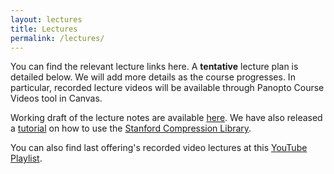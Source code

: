 ```yaml
---
layout: lectures
title: Lectures
permalink: /lectures/
---
```

You can find the relevant lecture links here. A **tentative** lecture plan is detailed below. We will add more details as the course progresses. In particular, recorded lecture videos will be available through Panopto Course Videos tool in Canvas. 

Working draft of the lecture notes are available [here](https://stanforddatacompressionclass.github.io/notes/contents.html). We have also released a [tutorial](https://stanforddatacompressionclass.github.io/notes/scl_tutorial/SCL_tutorial.html) on how to use the [Stanford Compression Library](https://github.com/kedartatwawadi/stanford_compression_library).

You can also find last offering's recorded video lectures at this [YouTube Playlist](https://www.youtube.com/watch?v=JFVlAIjHo2c&list=PLv_7iO_xlL0Jgc35Pqn7XP5VTQ5krLMOl). 
